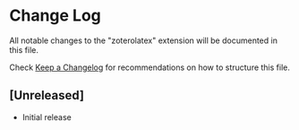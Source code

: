 # Change Log
All notable changes to the "zoterolatex" extension will be documented in this file.

Check [Keep a Changelog](http://keepachangelog.com/) for recommendations on how to structure this file.

## [Unreleased]
- Initial release